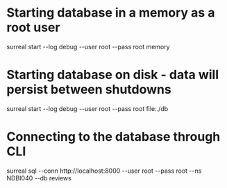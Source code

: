 # Starting database in a memory as a root user

surreal start --log debug --user root --pass root memory

# Starting database on disk - data will persist between shutdowns

surreal start --log debug --user root --pass root file:./db 

# Connecting to the database through CLI

surreal sql --conn http://localhost:8000 --user root --pass root --ns NDBI040 --db reviews 